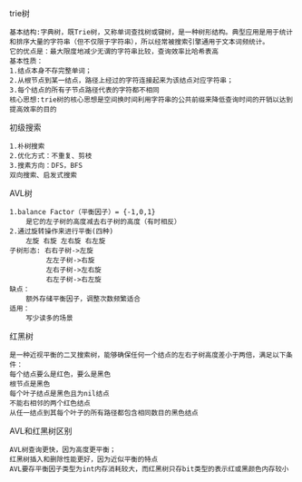 trie树

	基本结构:字典树，既Trie树，又称单词查找树或键树，是一种树形结构。典型应用是用于统计和排序大量的字符串（但不仅限于字符串），所以经常被搜索引擎通用于文本词频统计。
	它的优点是：最大限度地减少无谓的字符串比较，查询效率比哈希表高
	基本性质：
	1.结点本身不存完整单词；
	2.从根节点到某一结点，路径上经过的字符连接起来为该结点对应字符串；
	3.每个结点的所有子节点路径代表的字符都不相同
	核心思想:trie树的核心思想是空间换时间利用字符串的公共前缀来降低查询时间的开销以达到提高效率的目的

初级搜索

	1.朴树搜索
	2.优化方式：不重复、剪枝
	3.搜素方向：DFS，BFS
	双向搜索、启发式搜索
	
AVL树

	1.balance Factor（平衡因子）= {-1,0,1}
		是它的左子树的高度减去右子树的高度（有时相反）
	2.通过旋转操作来进行平衡(四种)
		左旋 右旋 左右旋 右左旋
	子树形态: 右右子树->左旋
			 左左子树->右旋
			 左右子树->左右旋
			 右左子树->右左旋
	缺点：
		额外存储平衡因子，调整次数频繁适合
	适用：
		写少读多的场景
红黑树

	是一种近视平衡的二叉搜索树，能够确保任何一个结点的左右子树高度差小于两倍，满足以下条件：
	每个结点要么是红色，要么是黑色
	根节点是黑色
	每个叶子结点是黑色且为nil结点
	不能右相邻的两个红色结点
	从任一结点到其每个叶子的所有路径都包含相同数目的黑色结点

AVL和红黑树区别

	AVL树查询更快，因为高度更平衡；
	红黑树插入和删除性能更好，因为近似平衡的特点
	AVL要存平衡因子类型为int内存消耗较大，而红黑树只存bit类型的表示红或黑颜色内存较小
	


